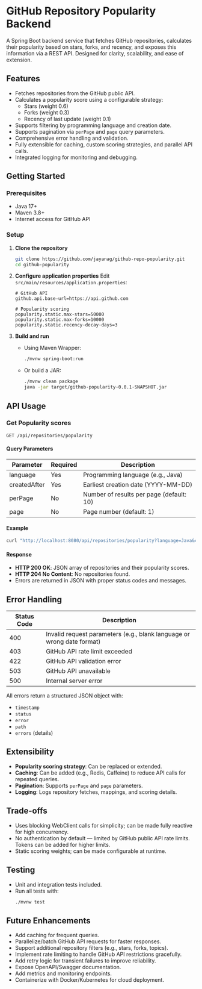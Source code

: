 # GitHub Repository Popularity Backend

A Spring Boot backend service that fetches GitHub repositories, calculates their popularity based on stars, forks, and recency, and exposes this information via a REST API. Designed for clarity, scalability, and ease of extension.

## Features
- Fetches repositories from the GitHub public API.
- Calculates a popularity score using a configurable strategy:
  - Stars (weight 0.6)
  - Forks (weight 0.3)
  - Recency of last update (weight 0.1)
- Supports filtering by programming language and creation date.
- Supports pagination via `perPage` and `page` query parameters.
- Comprehensive error handling and validation.
- Fully extensible for caching, custom scoring strategies, and parallel API calls.
- Integrated logging for monitoring and debugging.

## Getting Started

### Prerequisites
- Java 17+
- Maven 3.8+
- Internet access for GitHub API

### Setup

1. **Clone the repository**
   ```sh
   git clone https://github.com/jayanag/github-repo-popularity.git
   cd github-popularity
   ```

2. **Configure application properties**
   Edit `src/main/resources/application.properties`:
   ```properties
   # GitHub API
   github.api.base-url=https://api.github.com

   # Popularity scoring
   popularity.static.max-stars=50000
   popularity.static.max-forks=10000
   popularity.static.recency-decay-days=3
   ```

3. **Build and run**
   - Using Maven Wrapper:
     ```sh
     ./mvnw spring-boot:run
     ```
   - Or build a JAR:
     ```sh
     ./mvnw clean package
     java -jar target/github-popularity-0.0.1-SNAPSHOT.jar
     ```

## API Usage

### Get Popularity scores
```
GET /api/repositories/popularity
```

#### Query Parameters
| Parameter    | Required | Description                                 |
|--------------|----------|---------------------------------------------|
| language     | Yes      | Programming language (e.g., Java)           |
| createdAfter | Yes      | Earliest creation date (YYYY-MM-DD)         |
| perPage      | No       | Number of results per page (default: 10)    |
| page         | No       | Page number (default: 1)                    |

#### Example
```sh
curl "http://localhost:8080/api/repositories/popularity?language=Java&createdAfter=2023-01-01&perPage=5&page=1"
```

#### Response
- **HTTP 200 OK**: JSON array of repositories and their popularity scores.
- **HTTP 204 No Content**: No repositories found.
- Errors are returned in JSON with proper status codes and messages.

## Error Handling
| Status Code | Description                                      |
|-------------|--------------------------------------------------|
| 400         | Invalid request parameters (e.g., blank language or wrong date format) |
| 403         | GitHub API rate limit exceeded                   |
| 422         | GitHub API validation error                      |
| 503         | GitHub API unavailable                           |
| 500         | Internal server error                            |

All errors return a structured JSON object with:
- `timestamp`
- `status`
- `error`
- `path`
- `errors` (details)

## Extensibility
- **Popularity scoring strategy**: Can be replaced or extended. 
- **Caching**: Can be added (e.g., Redis, Caffeine) to reduce API calls for repeated queries.
- **Pagination**: Supports `perPage` and `page` parameters.
- **Logging**: Logs repository fetches, mappings, and scoring details.

## Trade-offs
- Uses blocking WebClient calls for simplicity; can be made fully reactive for high concurrency.
- No authentication by default — limited by GitHub public API rate limits. Tokens can be added for higher limits.
- Static scoring weights; can be made configurable at runtime.

## Testing
- Unit and integration tests included.
- Run all tests with:
  ```sh
  ./mvnw test
  ```

## Future Enhancements
- Add caching for frequent queries.
- Parallelize/batch GitHub API requests for faster responses.
- Support additional repository filters (e.g., stars, forks, topics).
- Implement rate limiting to handle GitHub API restrictions gracefully.
- Add retry logic for transient failures to improve reliability.
- Expose OpenAPI/Swagger documentation.
- Add metrics and monitoring endpoints.
- Containerize with Docker/Kubernetes for cloud deployment.
